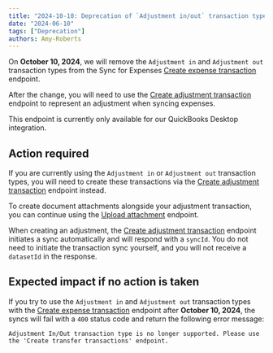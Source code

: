 ```yaml
---
title: "2024-10-10: Deprecation of `Adjustment in/out` transaction types for Sync for Expenses"
date: "2024-06-10"
tags: ["Deprecation"]
authors: Amy-Roberts
---
```

On **October 10, 2024**, we will remove the `Adjustment in` and `Adjustment out` transaction types from the Sync for Expenses [Create expense transaction](/sync-for-expenses-api#/operations/create-expense-transaction) endpoint. 

<!--truncate-->

After the change, you will need to use the [Create adjustment transaction](/sync-for-expenses-api#/operations/create-adjustment-transaction) endpoint to represent an adjustment when syncing expenses. 

This endpoint is currently only available for our QuickBooks Desktop integration. 

## Action required

If you are currently using the `Adjustment in` or `Adjustment out` transaction types, you will need to create these transactions via the [Create adjustment transaction](/sync-for-expenses-api#/operations/create-adjustment-transaction) endpoint instead. 

To create document attachments alongside your adjustment transaction, you can continue using the [Upload attachment](/sync-for-expenses-api#/operations/upload-expense-attachment) endpoint.

When creating an adjustment, the [Create adjustment transaction](https://docs.codat.io/sync-for-expenses-api#/operations/create-adjustment-transaction) endpoint initiates a sync automatically and will respond with a `syncId`. You do not need to initiate the transaction sync yourself, and you will not receive a `datasetId` in the response.

## Expected impact if no action is taken

If you try to use the `Adjustment in` and `Adjustment out` transaction types with the [Create expense transaction](/sync-for-expenses-api#/operations/create-expense-transaction) endpoint after **October 10, 2024**, the syncs will fail with a `400` status code and return the following error message:

`Adjustment In/Out transaction type is no longer supported. Please use the 'Create transfer transactions' endpoint.`
